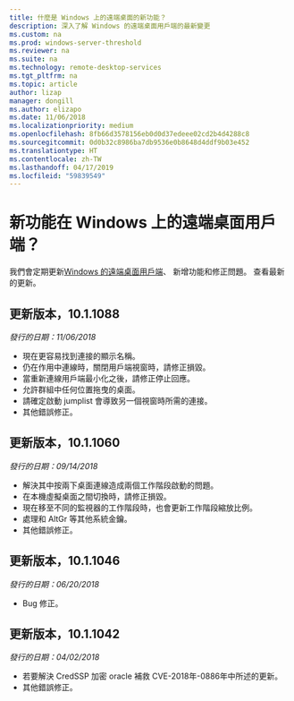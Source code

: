 ```yaml
---
title: 什麼是 Windows 上的遠端桌面的新功能？
description: 深入了解 Windows 的遠端桌面用戶端的最新變更
ms.custom: na
ms.prod: windows-server-threshold
ms.reviewer: na
ms.suite: na
ms.technology: remote-desktop-services
ms.tgt_pltfrm: na
ms.topic: article
author: lizap
manager: dongill
ms.author: elizapo
ms.date: 11/06/2018
ms.localizationpriority: medium
ms.openlocfilehash: 8fb66d3578156eb0d0d37edeee02cd2b4d4288c8
ms.sourcegitcommit: 0d0b32c8986ba7db9536e0b8648d4ddf9b03e452
ms.translationtype: HT
ms.contentlocale: zh-TW
ms.lasthandoff: 04/17/2019
ms.locfileid: "59839549"
---
```

# <a name="whats-new-for-the-remote-desktop-client-on-windows"></a>新功能在 Windows 上的遠端桌面用戶端？

我們會定期更新[Windows 的遠端桌面用戶端](windows.md)、 新增功能和修正問題。 查看最新的更新。

## <a name="updates-for-version-1011088"></a>更新版本，10.1.1088
*發行的日期：11/06/2018*

- 現在更容易找到連接的顯示名稱。
- 仍在作用中連線時，關閉用戶端視窗時，請修正損毀。
- 當重新連線用戶端最小化之後，請修正停止回應。
- 允許群組中任何位置拖曳的桌面。
- 請確定啟動 jumplist 會導致另一個視窗時所需的連接。
- 其他錯誤修正。

## <a name="updates-for-version-1011060"></a>更新版本，10.1.1060
*發行的日期：09/14/2018*

- 解決其中按兩下桌面連線造成兩個工作階段啟動的問題。
- 在本機虛擬桌面之間切換時，請修正損毀。
- 現在移至不同的監視器的工作階段時，也會更新工作階段縮放比例。 
- 處理和 AltGr 等其他系統金鑰。
- 其他錯誤修正。

## <a name="updates-for-version-1011046"></a>更新版本，10.1.1046
*發行的日期：06/20/2018*

- Bug 修正。

## <a name="updates-for-version-1011042"></a>更新版本，10.1.1042
*發行的日期：04/02/2018*

- 若要解決 CredSSP 加密 oracle 補救 CVE-2018年-0886年中所述的更新。
- 其他錯誤修正。
